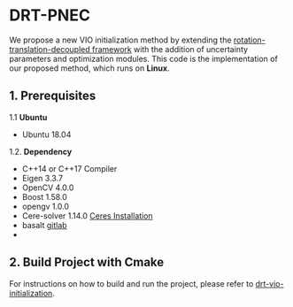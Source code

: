 
# DRT-PNEC
We propose a new VIO initialization method by extending the [rotation-translation-decoupled framework](https://github.com/boxuLibrary/drt-vio-init.git) with the addition of uncertainty parameters and optimization modules. This code is the implementation of our proposed method, which runs on **Linux**.


## 1. Prerequisites
1.1 **Ubuntu** 
* Ubuntu 18.04

1.2. **Dependency**

* C++14 or C++17 Compiler
* Eigen 3.3.7
* OpenCV 4.0.0
* Boost 1.58.0
* opengv 1.0.0
* Cere-solver 1.14.0 [Ceres Installation](http://ceres-solver.org/installation.html)
* basalt [gitlab](https://gitlab.com/VladyslavUsenko/basalt/-/tree/master/)
* 

## 2. Build Project with Cmake
For instructions on how to build and run the project, please refer to [drt-vio-initialization](https://github.com/boxuLibrary/drt-vio-init.git).

